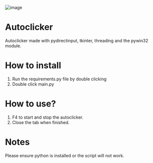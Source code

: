 ![image](https://github.com/user-attachments/assets/b7c42c69-84bf-43f9-bdbd-be03a9f1110b)

# Autoclicker
Autoclicker made with pydirectinput, tkinter, threading and the pywin32 module. 

# How to install
1. Run the requirements.py file by double clicking 
2. Double click main.py

# How to use?
1. F4 to start and stop the autoclicker.
2. Close the tab when finished. 

# Notes
Please ensure python is installed or the script will not work. 

